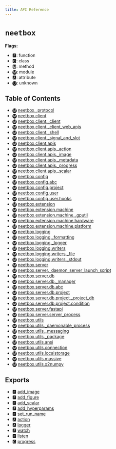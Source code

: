 ```yaml
---
title: API Reference
---
```



# `neetbox`

**Flags:**
- 🅵: function
- 🅲: class
- 🅼: method
- 🅜: module
- 🅰: attribute
- 🅤: unknown


## Table of Contents

- 🅜 [neetbox.\_protocol](./-protocol)
- 🅜 [neetbox.client](./client)
- 🅜 [neetbox.client.\_client](./client/-client)
- 🅜 [neetbox.client.\_client\_web\_apis](./client/-client-web-apis)
- 🅜 [neetbox.client.\_shell](./client/-shell)
- 🅜 [neetbox.client.\_signal\_and\_slot](./client/-signal-and-slot)
- 🅜 [neetbox.client.apis](./client/apis)
- 🅜 [neetbox.client.apis.\_action](./client/apis/-action)
- 🅜 [neetbox.client.apis.\_image](./client/apis/-image)
- 🅜 [neetbox.client.apis.\_metadata](./client/apis/-metadata)
- 🅜 [neetbox.client.apis.\_progress](./client/apis/-progress)
- 🅜 [neetbox.client.apis.\_scalar](./client/apis/-scalar)
- 🅜 [neetbox.config](./config)
- 🅜 [neetbox.config.abc](./config/abc)
- 🅜 [neetbox.config.project](./config/project)
- 🅜 [neetbox.config.user](./config/user)
- 🅜 [neetbox.config.user.hooks](./config/user/hooks)
- 🅜 [neetbox.extension](./extension)
- 🅜 [neetbox.extension.machine](./extension/machine)
- 🅜 [neetbox.extension.machine.\_gputil](./extension/machine/-gputil)
- 🅜 [neetbox.extension.machine.hardware](./extension/machine/hardware)
- 🅜 [neetbox.extension.machine.platform](./extension/machine/platform)
- 🅜 [neetbox.logging](./logging)
- 🅜 [neetbox.logging.\_formatting](./logging/-formatting)
- 🅜 [neetbox.logging.\_logger](./logging/-logger)
- 🅜 [neetbox.logging.writers](./logging/writers)
- 🅜 [neetbox.logging.writers.\_file](./logging/writers/-file)
- 🅜 [neetbox.logging.writers.\_stdout](./logging/writers/-stdout)
- 🅜 [neetbox.server](./server)
- 🅜 [neetbox.server.\_daemon\_server\_launch\_script](./server/-daemon-server-launch-script)
- 🅜 [neetbox.server.db](./server/db)
- 🅜 [neetbox.server.db.\_manager](./server/db/-manager)
- 🅜 [neetbox.server.db.abc](./server/db/abc)
- 🅜 [neetbox.server.db.project](./server/db/project)
- 🅜 [neetbox.server.db.project.\_project\_db](./server/db/project/-project-db)
- 🅜 [neetbox.server.db.project.condition](./server/db/project/condition)
- 🅜 [neetbox.server.fastapi](./server/fastapi)
- 🅜 [neetbox.server.server\_process](./server/server-process)
- 🅜 [neetbox.utils](./utils)
- 🅜 [neetbox.utils.\_daemonable\_process](./utils/-daemonable-process)
- 🅜 [neetbox.utils.\_messaging](./utils/-messaging)
- 🅜 [neetbox.utils.\_package](./utils/-package)
- 🅜 [neetbox.utils.ansi](./utils/ansi)
- 🅜 [neetbox.utils.connection](./utils/connection)
- 🅜 [neetbox.utils.localstorage](./utils/localstorage)
- 🅜 [neetbox.utils.massive](./utils/massive)
- 🅜 [neetbox.utils.x2numpy](./utils/x2numpy)




## Exports

- 🅵 [add\_image](client/apis/-image#🅵-add_image)
- 🅵 [add\_figure](client/apis/-image#🅵-add_figure)
- 🅵 [add\_scalar](client/apis/-scalar#🅵-add_scalar)
- 🅵 [add\_hyperparams](client/apis/-metadata#🅵-add_hyperparams)
- 🅵 [set\_run\_name](client/apis/-metadata#🅵-set_run_name)
- 🅰 [action](client#🅰-action)
- 🅰 [logger](logging/-logger#🅰-logger)
- 🅵 [watch](client/-signal-and-slot#🅵-watch)
- 🅵 [listen](client/-signal-and-slot#🅵-listen)
- 🅲 [progress](client/apis/-progress#🅲-progress)
